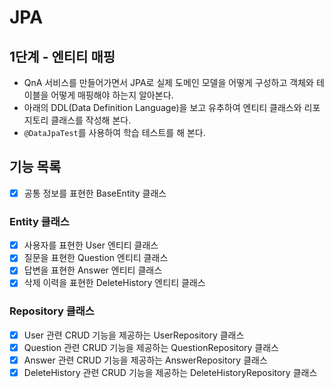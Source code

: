 # JPA

## 1단계 - 엔티티 매핑
* QnA 서비스를 만들어가면서 JPA로 실제 도메인 모델을 어떻게 구성하고 객체와 테이블을 어떻게 매핑해야 하는지 알아본다.
* 아래의 DDL(Data Definition Language)을 보고 유추하여 엔티티 클래스와 리포지토리 클래스를 작성해 본다.
* `@DataJpaTest`를 사용하여 학습 테스트를 해 본다.
    
## 기능 목록

- [X] 공통 정보를 표현한 BaseEntity 클래스

### Entity 클래스
- [X] 사용자를 표현한 User 엔티티 클래스
- [X] 질문을 표현한 Question 엔티티 클래스
- [X] 답변을 표현한 Answer 엔티티 클래스
- [X] 삭제 이력을 표현한 DeleteHistory 엔티티 클래스

### Repository 클래스
- [X] User 관련 CRUD 기능을 제공하는 UserRepository 클래스
- [X] Question 관련 CRUD 기능을 제공하는 QuestionRepository 클래스
- [X] Answer 관련 CRUD 기능을 제공하는 AnswerRepository 클래스
- [X] DeleteHistory 관련 CRUD 기능을 제공하는 DeleteHistoryRepository 클래스
